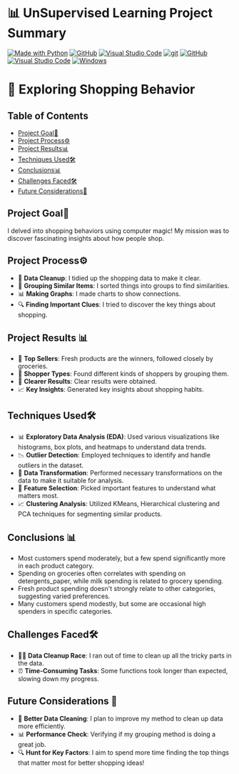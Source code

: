 # 📊 UnSupervised Learning Project Summary
[![Made with Python](https://img.shields.io/badge/Made%20with-Python-blue?style=for-the-badge)](https://www.python.org/)
[![GitHub](https://img.shields.io/badge/GitHub-Repo-orange?style=for-the-badge)](https://github.com/fursuf1/Credit-Card-Fraud-Detection)
[![Visual Studio Code](https://img.shields.io/badge/Editor-Visual%20Studio%20Code-green?style=for-the-badge)](https://code.visualstudio.com/)
[![git](https://badgen.net/badge/icon/git?icon=git&label)](https://git-scm.com)
[![GitHub](https://img.shields.io/badge/--181717?logo=github&logoColor=ffffff)](https://github.com/)
[![Visual Studio Code](https://img.shields.io/badge/--007ACC?logo=visual%20studio%20code&logoColor=ffffff)](https://code.visualstudio.com/)
[![Windows](https://badgen.net/badge/icon/windows?icon=windows&label)](https://microsoft.com/windows/)

# 🛒 Exploring Shopping Behavior

## Table of Contents
- [Project Goal🎯](#project-goal)
- [Project Process⚙️](#Project-Process)
- [Project Results📊](#Project-Results)
- [Techniques Used🛠](#techniques-used)
- [Conclusions📊](#conclusions)
- [Challenges Faced🛠](#challenges-faced)
- [Future Considerations🚀](#Future-Considerations)

## Project Goal🎯
I delved into shopping behaviors using computer magic! My mission was to discover fascinating insights about how people shop.

## Project Process⚙️
- 🧹 **Data Cleanup**: I tidied up the shopping data to make it clear.
- 🤝 **Grouping Similar Items**: I sorted things into groups to find similarities.
- 📊 **Making Graphs**: I made charts to show connections.
- 🔍 **Finding Important Clues**: I tried to discover the key things about shopping.

## Project Results 📊
- 🌟 **Top Sellers**: Fresh products are the winners, followed closely by groceries.
- 👥 **Shopper Types**: Found different kinds of shoppers by grouping them.
- 🧩 **Clearer Results**: Clear results were obtained.
- 📈 **Key Insights**: Generated key insights about shopping habits.


## Techniques Used🛠
- 📊 **Exploratory Data Analysis (EDA)**: Used various visualizations like histograms, box plots, and heatmaps to understand data trends.
- 📉 **Outlier Detection**: Employed techniques to identify and handle outliers in the dataset.
- 🔄 **Data Transformation**: Performed necessary transformations on the data to make it suitable for analysis.
- 🧮 **Feature Selection**: Picked important features to understand what matters most.
- 📈 **Clustering Analysis**: Utilized KMeans, Hierarchical clustering and PCA techniques for segmenting similar products.

## Conclusions 📊
- Most customers spend moderately, but a few spend significantly more in each product category.
- Spending on groceries often correlates with spending on detergents_paper, while milk spending is related to grocery spending.
- Fresh product spending doesn't strongly relate to other categories, suggesting varied preferences.
- Many customers spend modestly, but some are occasional high spenders in specific categories.


## Challenges Faced🛠
- 🕵️‍♂️ **Data Cleanup Race**: I ran out of time to clean up all the tricky parts in the data.
- ⏰ **Time-Consuming Tasks**: Some functions took longer than expected, slowing down my progress.

## Future Considerations 🚀
- 🧼 **Better Data Cleaning**: I plan to improve my method to clean up data more efficiently.
- 📊 **Performance Check**: Verifying if my grouping method is doing a great job.
- 🔍 **Hunt for Key Factors**: I aim to spend more time finding the top things that matter most for better shopping ideas!